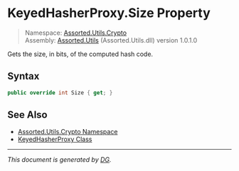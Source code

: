 ﻿# KeyedHasherProxy.Size Property

> Namespace: [Assorted.Utils.Crypto](index.md#assortedutilscrypto-namespace)\
> Assembly: [Assorted.Utils](index.md) (Assorted.Utils.dll) version 1.0.1.0

Gets the size, in bits, of the computed hash code.

## Syntax

```csharp
public override int Size { get; }
```

## See Also

- [Assorted.Utils.Crypto Namespace](index.md#assortedutilscrypto-namespace)
- [KeyedHasherProxy Class](Assorted.Utils.Crypto.KeyedHasherProxy.md)

---

_This document is generated by [DG](https://github.com/Khojasteh/dg)._

